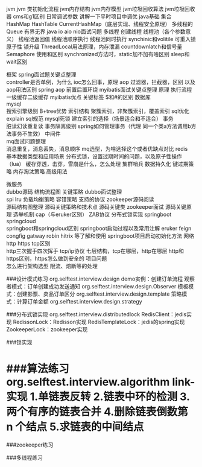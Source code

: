 jvm	jvm	
		类初始化流程
		jvm内存结构
		jvm内存模型
		jvm垃圾回收算法
		jvm垃圾回收器
		cms和g1区别
		日常调试参数
		讲解一下平时项目中调优
java基础	集合	HashMap
		HashTable
		CurrentHashMap（底层实现、线程安全原理）
		多线程的Queue 有界无界
	java io aio nio面试问题	
	多线程	
		创建线程
		线程池（各个参数意义）
		线程池返回值
		线程池顺序执行
		线程池同时执行
		synchinic和volitile
		可重入锁
		原子性
		锁升级
		ThreadLocal用法原理，内存泄漏
		countdownlatch和信号量Semaphore 使用和区别
		synchronized方法时，static加不加有啥区别
		sleep和wait区别
		
框架	spring面试题关键点整理	
		controller是否单例，为什么
		ioc怎么回事，原理
		aop
		过滤器，拦截器，区别 以及aop用法区别
		spring aop 前置后置环绕
	myibatis面试关键点整理	
		原理
		执行流程
		一级缓存二级缓存
		myibatis优点
		关键标签 $和#的区别
数据库		
	mysql	
		搜索引擎级别
		B+tree优势
		索引结构
		聚簇索引，非聚簇索引，覆盖索引
		sql优化 explain
		sql规范
		mysql死锁
		建立索引的选择（场景适合和不适合）
	事务	
		脏读幻读重复读
		事务隔离级别
		spring如何管理事务（代理 同一个类a方法调用b方法事务不生效）
中间件		
	mq面试问题整理	
		消息重复，消息丢失，消息顺序
		mq选型，为啥选择这个或者优缺点对比
	redis	
		基本数据类型和应用场景
		分布式锁，设置过期时间的问题，以及原子性操作（lua）
		缓存穿透，击穿，雪崩是什么，怎么处理
		集群哨兵
		数据持久化
		键过期策略
		内存淘汰策略
		高级用法
		
微服务		
	dubbo源码	
		结构流程图
		关键策略
	dubbo面试整理	
		spi
		lru
		负载均衡策略
		容错策略
		支持的协议
	zookeeper源码阅读	
		源码结构图整理
		源码关键策略和技术点
		源码关键类
	zookeeper面试	
		源码关键原理
		选举机制
		cap（与eruker区别）
		ZAB协议
		分布式锁实现
	springboot springcloud	
		springboot和springcloud区别
		springboot启动过程以及常用注解
		eruker feign congfig gatway robin hitrix 等了解和使用
		springboot项目启动初始化方法
网络		
	http https tcp区别	
		http三次握手四次挥手
		tcp/ip协议
		七层结构，tcp在哪层，http在哪层
		http和https区别，https怎么做到安全的
项目问题		
		怎么进行架构选型
		限流、熔断等的处理






###设计模式练习 org.selftest.interview.design
demo实例：创建订单流程
观察者模式：订单创建成功发送通知 org.selftest.interview.design.Observer
模板模式：创建影票、卖品订单区分 org.selftest.interview.design.template
策略模式：计算订单金额 org.selftest.interview.design.strategy


###分布式锁实现 org.selftest.interview.distributedlock
RedisClient：jedis实现
RedissonLock：Redisson实现
RedisTemplateLock：jedis的spring实现
ZookeeperLock：zookeeper实现

###锁实现


###算法练习 org.selftest.interview.algorithm
link-实现
    1.单链表反转
    2.链表中环的检测
    3.两个有序的链表合并
    4.删除链表倒数第 n 个结点
    5.求链表的中间结点
===================

###zookeeper练习


###多线程练习
